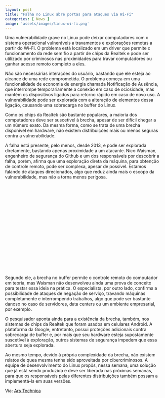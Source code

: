 ```yaml
---
layout: post
title: "Falha no Linux abre portas para ataques via Wi-Fi"
categories: [ News ]
image: 'assets/images/linux-wi-fi.png'
---
```


Uma vulnerabilidade grave no Linux pode deixar computadores com o sistema operacional vulneráveis a travamentos e explorações remotas a partir do Wi-Fi. O problema está localizado em um driver que permite o funcionamento da rede sem fio a partir de chips da Realtek e pode ser utilizado por criminosos nas proximidades para travar computadores ou ganhar acesso remoto completo a eles.

Não são necessárias interações do usuário, bastando que ele esteja ao alcance de uma rede comprometida. O problema começa em uma funcionalidade de economia de energia chamada Notificação de Ausência, que interrompe temporariamente a conexão em caso de ociosidade, mas mantém os dispositivos ligados para retorno rápido em caso de novo uso. A vulnerabilidade pode ser explorada com a alteração de elementos dessa ligação, causando uma sobrecarga no buffer do Linux.

<!-- RETANGULO LARGO -->
<script async src="https://pagead2.googlesyndication.com/pagead/js/adsbygoogle.js"></script>
<!-- Informat -->
<ins class="adsbygoogle"
style="display:block"
data-ad-client="ca-pub-2838251107855362"
data-ad-slot="2327980059"
data-ad-format="auto"
data-full-width-responsive="true"></ins>
<script>
(adsbygoogle = window.adsbygoogle || []).push({});
</script>   

Como os chips da Realtek são bastante populares, a maioria dos computadores deve ser suscetível à brecha, apesar de ser difícil chegar a um número exato. Da mesma forma, como se trata de uma brecha disponível em hardware, não existem distribuições mais ou menos seguras contra a vulnerabilidade.

A falha está presente, pelo menos, desde 2013, e pode ser explorada diretamente, bastando apenas proximidade a um atacante. Nico Waisman, engenheiro de segurança do Github e um dos responsáveis por descobrir a falha, porém, afirma que uma exploração direta da máquina, para obtenção de controle remoto, pode ser complexa, apesar de possível. Estamos falando de ataques direcionados, algo que reduz ainda mais o escopo da vulnerabilidade, mas não a torna menos perigosa.

<!-- QUADRADO -->
<script async src="//pagead2.googlesyndication.com/pagead/js/adsbygoogle.js"></script>
<ins class="adsbygoogle"
style="display:inline-block;width:336px;height:280px"
data-ad-client="ca-pub-2838251107855362"
data-ad-slot="5351066970"></ins>
<script>
(adsbygoogle = window.adsbygoogle || []).push({});
</script>

Segundo ele, a brecha no buffer permite o controle remoto do computador em teoria, mas Waisman não desenvolveu ainda uma prova de conceito para testar essa ideia na prática. O especialista, por outro lado, confirma a possibilidade de ataques de negação de serviço, travando máquinas completamente e interrompendo trabalhos, algo que pode ser bastante danoso no caso de servidores, data centers ou um ambiente empresarial, por exemplo.

O pesquisador aponta ainda para a existência da brecha, também, nos sistemas de chips da Realtek que foram usados em celulares Android. A plataforma da Google, entretanto, possui proteções adicionais contra sobrecarga de buffer e, por mais que seu hardware esteja supostamente suscetível à exploração, outros sistemas de segurança impedem que essa abertura seja explorada.

Ao mesmo tempo, devido à própria complexidade da brecha, não existem relatos de quea mesma tenha sido aproveitada por cibercriminosos. A equipe de desenvolvimento do Linux propôs, nessa semana, uma solução que já está sendo produzida e deve ser liberada nas próximas semanas, para que os responsáveis pelas diferentes distribuições também possam a implementá-la em suas versões.

<!-- RETANGULO LARGO 2 -->
<script async src="//pagead2.googlesyndication.com/pagead/js/adsbygoogle.js"></script>
<ins class="adsbygoogle"
style="display:block; text-align:center;"
data-ad-layout="in-article"
data-ad-format="fluid"
data-ad-client="ca-pub-2838251107855362"
data-ad-slot="8549252987"></ins>
<script>
(adsbygoogle = window.adsbygoogle || []).push({});
</script>

Via: [Ars Technica](https://arstechnica.com/information-technology/2019/10/unpatched-linux-flaw-may-let-attackers-crash-or-compromise-nearby-devices/)
